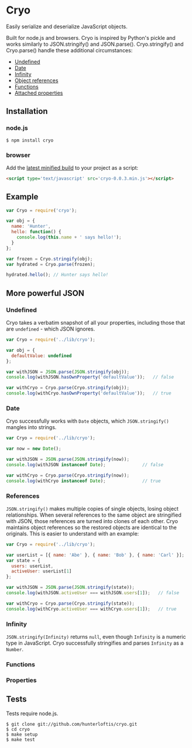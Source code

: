# Cryo

Easily serialize and deserialize JavaScript objects.

Built for node.js and browsers. Cryo is inspired by Python's pickle and works similarly to JSON.stringify() and JSON.parse().
Cryo.stringify() and Cryo.parse() handle these additional circumstances:

- [Undefined](#undefined)
- [Date](#date)
- [Infinity](#infinity)
- [Object references](#references)
- [Functions](#functions)
- [Attached properties](#properties)

## Installation

### node.js

```
$ npm install cryo
```

### browser

Add the [latest minified build](https://github.com/hunterloftis/cryo/tree/master/build) to your project as a script:

```html
<script type='text/javascript' src='cryo-0.0.3.min.js'></script>
```

## Example

```js
var Cryo = require('cryo');

var obj = {
  name: 'Hunter',
  hello: function() {
    console.log(this.name + ' says hello!');
  }
};

var frozen = Cryo.stringify(obj);
var hydrated = Cryo.parse(frozen);

hydrated.hello(); // Hunter says hello!
```

## More powerful JSON

### Undefined

Cryo takes a verbatim snapshot of all your properties, including those that are `undefined` - which JSON ignores.

```js
var Cryo = require('../lib/cryo');

var obj = {
  defaultValue: undefined
};

var withJSON = JSON.parse(JSON.stringify(obj));
console.log(withJSON.hasOwnProperty('defaultValue'));   // false

var withCryo = Cryo.parse(Cryo.stringify(obj));
console.log(withCryo.hasOwnProperty('defaultValue'));   // true
```

### Date

Cryo successfully works with `Date` objects, which `JSON.stringify()` mangles into strings.

```js
var Cryo = require('../lib/cryo');

var now = new Date();

var withJSON = JSON.parse(JSON.stringify(now));
console.log(withJSON instanceof Date);              // false

var withCryo = Cryo.parse(Cryo.stringify(now));
console.log(withCryo instanceof Date);              // true
```

### References

`JSON.stringify()` makes multiple copies of single objects, losing object relationships.
When several references to the same object are stringified with JSON, those references are turned into clones of each other.
Cryo maintains object references so the restored objects are identical to the originals.
This is easier to understand with an example:

```js
var Cryo = require('../lib/cryo');

var userList = [{ name: 'Abe' }, { name: 'Bob' }, { name: 'Carl' }];
var state = {
  users: userList,
  activeUser: userList[1]
};

var withJSON = JSON.parse(JSON.stringify(state));
console.log(withJSON.activeUser === withJSON.users[1]);   // false

var withCryo = Cryo.parse(Cryo.stringify(state));
console.log(withCryo.activeUser === withCryo.users[1]);   // true
```

### Infinity

`JSON.stringify(Infinity)` returns `null`, even though `Infinity` is a numeric type in JavaScript.
Cryo successfully stringifies and parses `Infinity` as a `Number`.

### Functions

### Properties



## Tests

Tests require node.js.

```
$ git clone git://github.com/hunterloftis/cryo.git
$ cd cryo
$ make setup
$ make test
```